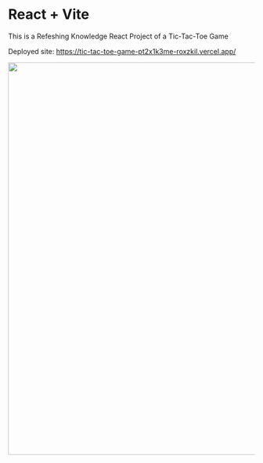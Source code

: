 # React + Vite

This is a Refeshing Knowledge React Project of a Tic-Tac-Toe Game

Deployed site: https://tic-tac-toe-game-pt2x1k3me-roxzkil.vercel.app/

<p align="center">
  <img height="800" src="![Sin título](https://github.com/RoxZkiL/tic-tac-toe/assets/78183425/23933347-2e18-409d-8620-7865cf5c6160)
" />
</p>


